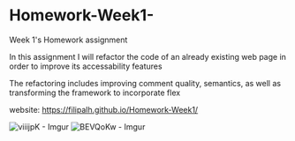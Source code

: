 # Homework-Week1-
Week 1's Homework assignment


In this assignment I will refactor the code of an already existing web page in order to improve its accessability features

The refactoring includes improving comment quality, semantics, as well as transforming the framework to incorporate flex

website: https://filipalh.github.io/Homework-Week1/

![viiijpK - Imgur](https://user-images.githubusercontent.com/89649055/133178258-ffec3f51-4314-45d9-be57-34ce2cbbea11.png)
![BEVQoKw - Imgur](https://user-images.githubusercontent.com/89649055/133178284-d3c60d91-5650-4ac8-8e9f-ef8ba682286b.png)
                  

